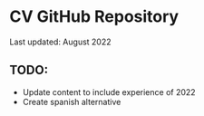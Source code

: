 # CV GitHub Repository
Last updated: August 2022

## TODO:
- Update content to include experience of 2022
- Create spanish alternative
